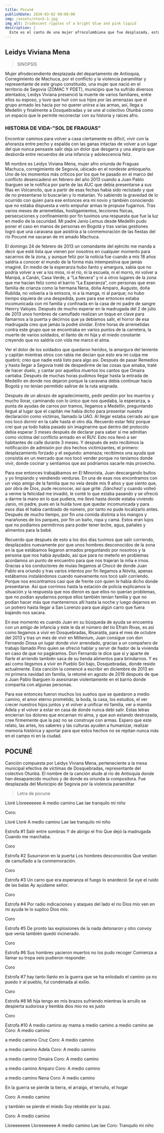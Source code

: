 ```yaml
---
title: Pocuné
publishDate: 2020-03-02 00:00:00
img: /assets/stock-1.jpg
img_alt: Iridescent ripples of a bright blue and pink liquid
description: |
  Este es el canto de una mujer afrocolombiana que fue desplazada, esta es su historia...
---
```


## Leidys Viviana Mena

> SINOPSIS

Mujer afrodecendiente desplazada del departamento de Antioquia, Corregimiento de Machuca, por el conflicto y la violencia paramilitar y representante de este grupo constituido, una mujer que nació en el territorio de Segovia (ZOMAC Y PDET), municipio que ha sufrido diversos atentados; Leidys Viviana presenció la muerte de varios familiares, entre ellos su esposo, y tuvo que huír con sus hijos por las amenazas que el grupo armado les hacía por no querer unirse a las armas, así, llega a Medellín y finalmente a Dosquebradas y se une al colectivo Otunbá como un espacio que le permite reconectar con su historia y raíces afro.

### HISTORIA DE VIDA-"SOL DE FRAGUAS”

Encontrar caminos para volver a casa ciertamente es difícil, vivir con la añoranza entre pecho y espalda con las ganas intactas de volver a un lugar del que nunca pensaste salir deja un dolor que desgarra y una alegría que desborda entre recuerdos de una infancia y adolescencia feliz.

Mi nombre es Leidys Viviana Mena, mujer afro oriunda de Fraguas Machuca, corregimiento de Segovia, ubicado en el nordeste antioqueño.  Uno de los momentos más críticos por los que he pasado en el marco del conflicto desencadenó en febrero del año 2013 cuando a Juan Pablo Ibarguen se le notifica por parte de las AUC que debía presentarse a sus filas en Volcancito, que a partir de esas fechas había sido reclutado y que de no presentarse lo buscarían y lo matarían. Yo sabiendo la gravedad de lo ocurrido con quien para ese entonces era mi novio y también conociendo que no estaba dispuesta a verlo empuñar armas le propuse fugarnos. Tras varios meses de arremetidas, hostigamientos, lecciones físicas, persecuciones y confinamiento por fin tuvimos una respuesta que fue la luz en medio de la oscuridad. Mi padre Janio Lemus desde Medellín pudo poner el caso en manos de personas en Bogotá y tras varias gestiones logró que una caravana que asistiría a la conmemoración de las fiestas del río Pocuné me sacaran de mi amado Machuca.

El domingo 24 de febrero de 2013 un comandante del ejército me manda a decir que esté lista que vienen por nosotros en cualquier momento para sacarnos de la zona, y aunque feliz por la noticia fue cuando a mis 18 años saldría a conocer el mundo de la forma más intempestiva que jamás imaginé. En medio de la esperanza hubo llanto y amargura, sabía que no podría volver a ver a los míos, ni el río, ni la escuela, ni el morro, mi volver a Manipá, a Canán, Casa Verde, a “La Nevera” y ni a otros lugares de la zona que me hacían feliz como el barrio “La Esperanza”, con personas que eran familia de crianza como la hermana Nena, doña Amparo, Augusto, doña Rubilda, no volvería a la emisora, ni a la manga, ni al parque; no hubo tiempo siquiera de una despedida, pues para ese entonces estaba incomunicada con mi familia y confinada en la casa de mi padre de sangre Henrry Valoyes. Después de mucho esperar en la madrugada del 2 de julio de 2013 unos hombres de camuflado realizan un toque en clave para llamarnos a la puerta y decirnos que ya debíamos salir, el horror de esa madrugada creo que jamás la podré olvidar. Entre horas de arremetidas contra este grupo que se encontraba en varios puntos de la carretera, la muerte de varios soldados, el llanto de mi hija y el miedo constante creyendo que no saldría con vida me marcó el alma.

Ver el dolor de los soldados que quedaron heridos, la amargura del teniente y capitán mientras otros con rabia me decían que esto era mi culpa me quebró; creo que nadie está listo para algo así. Después de pasar Remedios y hasta llegar a Segovia traté de despedirme de las cosas que amaba, traté de hacer duelo, y cantar por aquellos muertos los cantos que Omaira cantaba. Después de muchas horas pudimos llegar hasta la entrada de Medellín en donde nos dejaron porque la caravana debía continuar hacia Bogotá y no tenían permitido salirse de la ruta asignada.

Después de un abrazo de agradecimiento, pedir perdón por los muertos y mucho llorar, caminando con lo único que nos quedaba, la esperanza, a punta de ayudas de carros por tramos, llegamos a Medellín, preguntando llegué al lugar que el capitán me había dicho para presentar nuestra declaración como víctimas, llamado la UAO. Al llegar estaba cerrado así que nos tocó dormir en la calle hasta el otro día. Recuerdo estar feliz porque creí que ya todo había pasado sin imaginarme que dentro del protocolo debía esperar 3 meses después de declarar para saber si me admitían como víctima del conflicto armado en el RUV. Esto nos llevó a ser habitantes de calle durante 3 meses. Y después de esto recibimos la notificación de admisión por dos hechos victimizantes, el primero: desplazamiento forzado y el segundo: amenaza; recibimos una ayuda que consistía en un mercado que nos tocó vender porque no teníamos donde vivir, donde cocinar y sentíamos que así podríamos sacarle más provecho.

Para ese entonces trabajábamos en El Minorista, Juan descargando bultos y yo limpiando y vendiendo verduras. En una de esas nos encontramos con un viejo amigo de la familia que no veía desde mis 9 años y que siento que, por obra de Dios, pude reconocer, así que grité: ¡Sánchez! y cuando volteó a verme la felicidad me invadió, le conté lo que estaba pasando y se ofreció a darme la mano en lo que pudiera, me llevó hasta donde estaba viviendo Janio, mi padre,  pues en la huida tuve que quedar incomunicada y para esos días él había cambiado de número, por tanto no pude localizarlo antes. Después de mucho tiempo, por fin una comida distinta a los mangos y marañones de los parques, por fin un baño, ropa y cama. Estos eran lujos que no podíamos permitirnos para poder tener leche, agua, pañales y alimentos para la bebé.

Recuerdo que después de esto a los dos días tuvimos que salir corriendo, desplazados nuevamente por que unos hombres desconocidos de la zona en la que estábamos llegaron armados preguntando por nosotros y la persona que nos había ayudado, así que para no meterlo en problemas acordamos un punto de encuentro para que nos trajeran la niña e irnos. Gracias a los conductores de mulas llegamos al Chocó de donde Juan Pablo era oriundo y tras varios intentos por fin llegamos a Nóvita, apenas estábamos instalándonos cuando nuevamente nos tocó salir corriendo. Porque nos encontramos casi que de frente con quien le había dicho donde presentarse. Así que corrimos hasta la estación de policía explicamos la situación y la respuesta que nos dieron es que ellos no querían problemas, que no podían ayudarnos porque ellos también tenían familia y que no podían hacer más que mantenernos allí hasta la noche y luego dejarnos en un potrero hasta llegar a San Lorenzo para que algún carro que fuera bajando nos sacara.

En ese momento es cuando Juan en su búsqueda de ayuda se encuentra con un amigo de infancia y éste le da el número del tío Efraín Rivas, es así como llegamos a vivir en Dosquebradas, Risaralda, para el mes de octubre del 2013 y tras un mes de vivir en Millenium, Juan consigue con don Fernando Diosa un lugar donde vivir arrendado, gracias a un compañero de trabajo llamado Pino quien se ofreció hablar y servir de fiador de la vivienda en caso de que no pagáramos. Don Fernando le dice que sí y aparte de fiarle el arriendo también saca de su tienda alimentos para brindarnos. Y es así como llegsmos a vivir en Pueblo Sol bajo, Dosquebradas, donde resido actualmente.
Esta canción la comencé a escribir en diciembre de 2013 en mi primera navidad sin familia, la retomé en agosto de 2019 después de que a Juan Pablo Ibarguen lo asesinaran violentamente en el barrio donde compartía con algunas personas.

Para ese entonces fueron muchos los sueños que se quedaron a medio camino, el amor eterno prometido, la boda, la casa, los estudios, el ver crecer nuestros hijos juntos y el volver a unificar mi familia, ver a mamita Adela y el volver a estar en casa de donde nunca debí salir.
Estas letras encierran los dolores que encarnan mi alma, y que aun estando destrozada, cree firmemente que la paz no se construye con armas. Espero que este relato, las artes, los saberes y las culturas ayuden a humanizar, realizar memoria histórica y aportar para que estos hechos no se repitan nunca más en el campo ni en la ciudad.

## POCUNÉ

Canción compuesta por Leidys Viviana Mena, perteneciente a la mesa municipal efectiva de víctimas de Dosquebradas, representante del colectivo Otunbá. El nombre de la canción alude al río de Antioquia donde han desaparecido muchos y de donde es oriunda la compositora. Fue desplazada del Municipio de Segovia por la violencia paramilitar

> Letra de pocune

Lloré
Lloreeeeeee
A medio camino
Lae lae
tranquilo mi niño

Coro:

Lloré
Lloré
A medio camino
Lae lae
tranquilo mi niño

Estrofa #1
Salir entre sombras
Y de abrigo el frio
Que dejó la madrugada
Cuando me marchaba.

Coro

Estrofa #2
Susurraron en la puerta
Los hombres desconocidos
Que vestían de camuflado 
a la conmemoración.

Coro


Estrofa #3
Un carro que era esperanza
 el fuego lo enardeció
Se oye el ruido de las balas
Ay ayúdame señor.

Coro

Estrofa #4
Por radio indicaciones
 y ataques del lado el rio
Dios mío ven en mi ayuda
 te lo suplico Dios mío.

Coro

Estrofa #5
De pronto las explosiones 
de la nada detonaron 
y otro convoy que venía
 también quedó incinerado.

Coro

Estrofa #6
Sus hombres yacieron muertos
 no los pudo recoger
Comienza a llamar su tropa
 seis pudieron responder.

Coro

Estrofa #7
hay tanto llanto en la guerra 
que se ha enlodado el camino
ya no puedo ir al pueblo, 
fuí condenada al exilio.

Coro

Estrofa #8
Mi hija tengo en mis brazos
sufriendo mientras la arrullo
se despierta sudorosa 
y tiembla dios mio no es justo

Coro



Estrofa #10
A medio camino ay mama
a medio camino
a medio camino ae
Coro: A medio camino

a medio camino Cruz
Coro: A medio camino

a medio camino Adela
Coro: A medio camino

a medio camino Omaira
Coro: A medio camino

a medio camino Amparo
Coro: A medio camino

a medio camino Nena
Coro: A medio camino

En la guerra se pierde la tierra, 
el arraigo, el terruño, el hogar

 Coro: A medio camino

 y también se pierde el miedo
Soy rebelde por la paz.

Coro: A medio camino

Lloreeeeeee
Lloreeeeeee
A medio camino
Lae lae
Coro: Tranquilo mi niño

